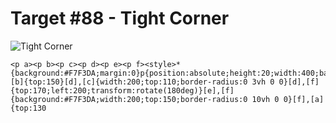 # Target #88 - Tight Corner

![Tight Corner](https://cssbattle.dev/targets/88.png)

```
<p a><p b><p c><p d><p e><p f><style>*{background:#F7F3DA;margin:0}p{position:absolute;height:20;width:400;background:#D25B70}[b]{top:150}[d],[c]{width:200;top:110;border-radius:0 3vh 0 0}[d],[f]{top:170;left:200;transform:rotate(180deg)}[e],[f]{background:#F7F3DA;width:200;top:150;border-radius:0 10vh 0 0}[f],[a]{top:130
```
